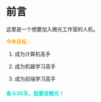 # 前言

这里是一个想要加入微光工作室的人机。

**<font color="orange">今年目标：</font>**

1. 成为计算机高手

2. 成为机器学习高手

3. 成为前端学习高手

   

#### <font color="osssdfsddss">奋斗30天，我要进微光！</font>

